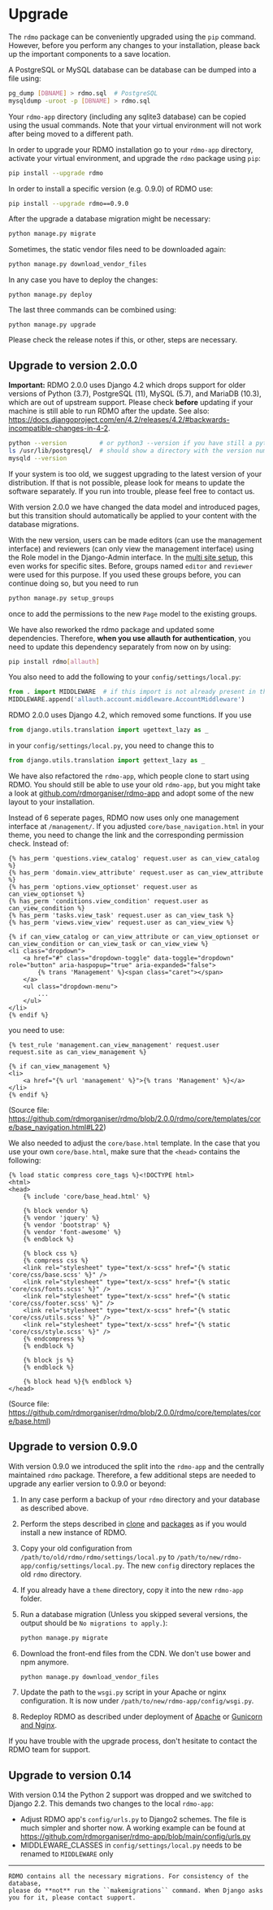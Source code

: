 # Upgrade

The `rdmo` package can be conveniently upgraded using the `pip` command. However, before you perform any changes to your installation, please back up the important components to a save location.

A PostgreSQL or MySQL database can be database can be dumped into a file using:

```bash
pg_dump [DBNAME] > rdmo.sql  # PostgreSQL
mysqldump -uroot -p [DBNAME] > rdmo.sql
```

Your `rdmo-app` directory (including any sqlite3 database) can be copied using the usual commands. Note that your virtual environment will not work after being moved to a different path.

In order to upgrade your RDMO installation go to your `rdmo-app` directory, activate your virtual environment, and upgrade the `rdmo` package using `pip`:

```bash
pip install --upgrade rdmo
```

In order to install a specific version (e.g. 0.9.0) of RDMO use:

```bash
pip install --upgrade rdmo==0.9.0
```

After the upgrade a database migration might be necessary:

```bash
python manage.py migrate
```

Sometimes, the static vendor files need to be downloaded again:

```bash
python manage.py download_vendor_files
```

In any case you have to deploy the changes:

```
python manage.py deploy
```

The last three commands can be combined using:

```
python manage.py upgrade
```

Please check the release notes if this, or other, steps are necessary.

## Upgrade to version 2.0.0

**Important:** RDMO 2.0.0 uses Django 4.2 which drops support for older versions of Python (3.7), PostgreSQL (11), MySQL (5.7), and MariaDB (10.3), which are out of upstream support. Please check **before** updating if your machine is still able to run RDMO after the update. See also: https://docs.djangoproject.com/en/4.2/releases/4.2/#backwards-incompatible-changes-in-4-2.

```bash
python --version         # or python3 --version if you have still a python2 version
ls /usr/lib/postgresql/  # should show a directory with the version number
mysqld --version
``` 

If your system is too old, we suggest upgrading to the latest version of your distribution. If that is not possible, please look for means to update the software separately. If you run into trouble, please feel free to contact us.

With version 2.0.0 we have changed the data model and introduced pages, but this transition should automatically be applied to your content with the database migrations.

With the new version, users can be made editors (can use the management interface) and reviewers (can only view the management interface) using the Role model in the Django-Admin interface. In the [multi site setup](../configuration/multisite), this even works for specific sites. Before, groups named `editor` and `reviewer` were used for this purpose. If you used these groups before, you can continue doing so, but you need to run

```bash
python manage.py setup_groups
```

once to add the permissions to the new `Page` model to the existing groups.

We have also reworked the rdmo package and updated some dependencies. Therefore, **when you use allauth for authentication**, you need to update this dependency separately from now on by using:

```bash
pip install rdmo[allauth]
```

You also need to add the following to your `config/settings/local.py`:

```python
from . import MIDDLEWARE  # if this import is not already present in the file
MIDDLEWARE.append('allauth.account.middleware.AccountMiddleware')
```

RDMO 2.0.0 uses Django 4.2, which removed some functions. If you use

```python
from django.utils.translation import ugettext_lazy as _
```

in your `config/settings/local.py`, you need to change this to

```python
from django.utils.translation import gettext_lazy as _
```

We have also refactored the `rdmo-app`, which people clone to start using RDMO. You should still be able to use your old `rdmo-app`, but you might take a look at [github.com/rdmorganiser/rdmo-app](https://github.com/rdmorganiser/rdmo-app) and adopt some of the new layout to your installation.

Instead of 6 seperate pages, RDMO now uses only one management interface at `/management/`. If you adjusted `core/base_navigation.html` in your theme, you need to change the link and the corresponding permission check. Instead of:

```django
{% has_perm 'questions.view_catalog' request.user as can_view_catalog %}
{% has_perm 'domain.view_attribute' request.user as can_view_attribute %}
{% has_perm 'options.view_optionset' request.user as can_view_optionset %}
{% has_perm 'conditions.view_condition' request.user as can_view_condition %}
{% has_perm 'tasks.view_task' request.user as can_view_task %}
{% has_perm 'views.view_view' request.user as can_view_view %}

{% if can_view_catalog or can_view_attribute or can_view_optionset or can_view_condition or can_view_task or can_view_view %}
<li class="dropdown">
    <a href="#" class="dropdown-toggle" data-toggle="dropdown" role="button" aria-haspopup="true" aria-expanded="false">
        {% trans 'Management' %}<span class="caret"></span>
    </a>
    <ul class="dropdown-menu">
        ...
    </ul>
</li>
{% endif %}
```

you need to use:

```django
{% test_rule 'management.can_view_management' request.user request.site as can_view_management %}

{% if can_view_management %}
<li>
    <a href="{% url 'management' %}">{% trans 'Management' %}</a>
</li>
{% endif %}
```

(Source file: <https://github.com/rdmorganiser/rdmo/blob/2.0.0/rdmo/core/templates/core/base_navigation.html#L22>)

We also needed to adjust the `core/base.html` template. In the case that you use your own `core/base.html`, make sure that the `<head>` contains the following:

```django
{% load static compress core_tags %}<!DOCTYPE html>
<html>
<head>
    {% include 'core/base_head.html' %}

    {% block vendor %}
    {% vendor 'jquery' %}
    {% vendor 'bootstrap' %}
    {% vendor 'font-awesome' %}
    {% endblock %}

    {% block css %}
    {% compress css %}
    <link rel="stylesheet" type="text/x-scss" href="{% static 'core/css/base.scss' %}" />
    <link rel="stylesheet" type="text/x-scss" href="{% static 'core/css/fonts.scss' %}" />
    <link rel="stylesheet" type="text/x-scss" href="{% static 'core/css/footer.scss' %}" />
    <link rel="stylesheet" type="text/x-scss" href="{% static 'core/css/utils.scss' %}" />
    <link rel="stylesheet" type="text/x-scss" href="{% static 'core/css/style.scss' %}" />
    {% endcompress %}
    {% endblock %}

    {% block js %}
    {% endblock %}

    {% block head %}{% endblock %}
</head>
```

(Source file: <https://github.com/rdmorganiser/rdmo/blob/2.0.0/rdmo/core/templates/core/base.html>)

## Upgrade to version 0.9.0

With version 0.9.0 we introduced the split into the `rdmo-app` and the centrally maintained `rdmo` package. Therefore, a few additional steps are needed to upgrade any earlier version to 0.9.0 or beyond:

1.  In any case perform a backup of your `rdmo` directory and your database as described above.

1.  Perform the steps described in [clone](../installation/clone) and [packages](../installation/packages) as if you would install a new instance of RDMO.

1.  Copy your old configuration from `/path/to/old/rdmo/rdmo/settings/local.py` to `/path/to/new/rdmo-app/config/settings/local.py`. The new `config` directory replaces the old `rdmo` directory.

1.  If you already have a `theme` directory, copy it into the new `rdmo-app` folder.

1.  Run a database migration (Unless you skipped several versions, the output should be `No migrations to apply.`):

    ```bash
    python manage.py migrate
    ```

1.  Download the front-end files from the CDN. We don't use bower and npm anymore.

    ```bash
    python manage.py download_vendor_files
    ```

1.  Update the path to the `wsgi.py` script in your Apache or nginx configuration. It is now under `/path/to/new/rdmo-app/config/wsgi.py`.

1.  Redeploy RDMO as described under deployment of [Apache](../deployment/apache) or [Gunicorn and Nginx](../deployment/gunicorn).

If you have trouble with the upgrade process, don't hesitate to contact the RDMO team for support.

## Upgrade to version 0.14

With version 0.14 the Python 2 support was dropped and we switched to Django 2.2. This demands two changes to the local `rdmo-app`:

* Adjust RDMO app's `config/urls.py` to Django2 schemes. The file is much simpler and shorter now. A working example can be found at https://github.com/rdmorganiser/rdmo-app/blob/main/config/urls.py
* MIDDLEWARE_CLASSES in `config/settings/local.py` needs to be renamed to `MIDDLEWARE` only

---

```{warning}
RDMO contains all the necessary migrations. For consistency of the database,
please do **not** run the ``makemigrations`` command. When Django asks you for it, please contact support.
```